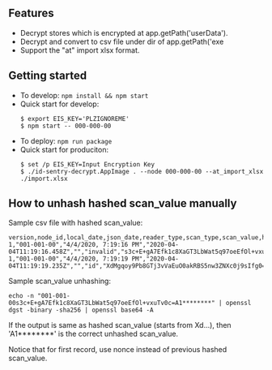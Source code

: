 ## Features

- Decrypt stores which is encrypted at app.getPath('userData').
- Decrypt and convert to csv file under dir of app.getPath('exe
- Support the "at" import xlsx format.

## Getting started

- To develop: ```npm install && npm start```
- Quick start for develop:
  ```
  $ export EIS_KEY='PLZIGNOREME'
  $ npm start -- 000-000-00
  ```
- To deploy: ```npm run package```
- Quick start for produciton:
  ```
  $ set /p EIS_KEY=Input Encryption Key
  $ ./id-sentry-decrypt.AppImage . --node 000-000-00 --at_import_xlsx ./import.xlsx
  ```

## How to unhash hashed scan_value manually

Sample csv file with hashed scan_value:

```csv
version,node_id,local_date,json_date,reader_type,scan_type,scan_value,hashed
1,"001-001-00","4/4/2020, 7:19:16 PM","2020-04-04T11:19:16.458Z","","invalid","s3c+E+gA7Efk1c8XaGT3LbWat5q97oeEfOl+vxuTv0c=",true
1,"001-001-00","4/4/2020, 7:19:19 PM","2020-04-04T11:19:19.235Z","","id","XdMgqoy9Pb8GTj3vVaEuO0akRBS5nw3ZNXc0j9sIfg0=",true
```

Sample scan_value unhashing:

```
echo -n "001-001-00s3c+E+gA7Efk1c8XaGT3LbWat5q97oeEfOl+vxuTv0c=A1********" | openssl dgst -binary -sha256 | openssl base64 -A
```

If the output is same as hashed scan_value (starts from Xd...), then 'A1********' is the correct unhashed scan_value.

Notice that for first record, use nonce instead of previous hashed scan_value.

